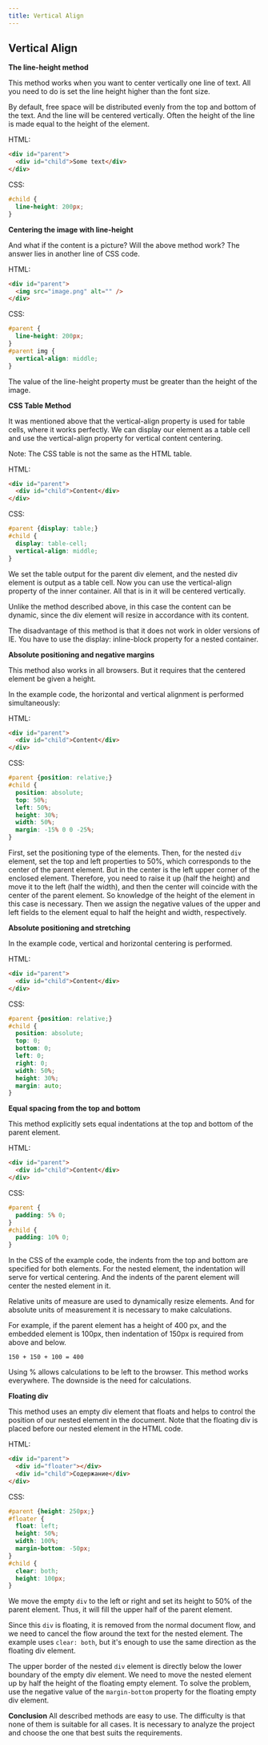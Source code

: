 ```yaml
---
title: Vertical Align
---
```

## Vertical Align

**The line-height method**

This method works when you want to center vertically one line of text. All you need to do is set the line height higher than the font size.

By default, free space will be distributed evenly from the top and bottom of the text. And the line will be centered vertically. Often the height of the line is made equal to the height of the element.

HTML:

```html
<div id="parent">
  <div id="child">Some text</div>
</div>
```

CSS:

```css
#child {
  line-height: 200px;
}
```

**Centering the image with line-height**

And what if the content is a picture? Will the above method work? The answer lies in another line of CSS code.

HTML:

```html
<div id="parent">
  <img src="image.png" alt="" />
</div>
```

CSS:

```css
#parent {
  line-height: 200px;
}
#parent img {
  vertical-align: middle;
}
```
The value of the line-height property must be greater than the height of the image.

**CSS Table Method**

It was mentioned above that the vertical-align property is used for table cells, where it works perfectly. We can display our element as a table cell and use the vertical-align property for vertical content centering.

Note: The CSS table is not the same as the HTML table.

HTML:

```html
<div id="parent">
  <div id="child">Сontent</div>
</div>
```

CSS:

```css
#parent {display: table;}
#child {
  display: table-cell;
  vertical-align: middle;
}
```

We set the table output for the parent div element, and the nested div element is output as a table cell. Now you can use the vertical-align property of the inner container. All that is in it will be centered vertically.

Unlike the method described above, in this case the content can be dynamic, since the div element will resize in accordance with its content.

The disadvantage of this method is that it does not work in older versions of IE. You have to use the display: inline-block property for a nested container.

**Absolute positioning and negative margins**

This method also works in all browsers. But it requires that the centered element be given a height.

In the example code, the horizontal and vertical alignment is performed simultaneously:

HTML:

```html
<div id="parent">
  <div id="child">Сontent</div>
</div>
```

CSS:

```css
#parent {position: relative;}
#child {
  position: absolute;
  top: 50%;
  left: 50%;
  height: 30%;
  width: 50%;
  margin: -15% 0 0 -25%;
}
```

First, set the positioning type of the elements. Then, for the nested `div` element, set the top and left properties to 50%, which corresponds to the center of the parent element. But in the center is the left upper corner of the enclosed element. Therefore, you need to raise it up (half the height) and move it to the left (half the width), and then the center will coincide with the center of the parent element. So knowledge of the height of the element in this case is necessary. Then we assign the negative values of the upper and left fields to the element equal to half the height and width, respectively.

**Absolute positioning and stretching**

In the example code, vertical and horizontal centering is performed.

HTML:

```html
<div id="parent">
  <div id="child">Сontent</div>
</div>
```
CSS:
```css
#parent {position: relative;}
#child {
  position: absolute;
  top: 0;
  bottom: 0;
  left: 0;
  right: 0;
  width: 50%;
  height: 30%;
  margin: auto;
}
```

**Equal spacing from the top and bottom**

This method explicitly sets equal indentations at the top and bottom of the parent element.

HTML:

```html
<div id="parent">
  <div id="child">Сontent</div>
</div>
```

CSS:
```css
#parent {
  padding: 5% 0;
}
#child {
  padding: 10% 0;
}
```

In the CSS of the example code, the indents from the top and bottom are specified for both elements. For the nested element, the indentation will serve for vertical centering. And the indents of the parent element will center the nested element in it.

Relative units of measure are used to dynamically resize elements. And for absolute units of measurement it is necessary to make calculations.

For example, if the parent element has a height of 400 px, and the embedded element is 100px, then indentation of 150px is required from above and below.

`150 + 150 + 100 = 400`

Using % allows calculations to be left to the browser.
This method works everywhere. The downside is the need for calculations.

**Floating div**

This method uses an empty div element that floats and helps to control the position of our nested element in the document. Note that the floating div is placed before our nested element in the HTML code.

HTML:

```html
<div id="parent">
  <div id="floater"></div>
  <div id="child">Содержание</div>
</div>
```

CSS:

```css
#parent {height: 250px;}
#floater {
  float: left;
  height: 50%;
  width: 100%;
  margin-bottom: -50px;
}
#child {
  clear: both;
  height: 100px;
}
```

We move the empty `div` to the left or right and set its height to 50% of the parent element. Thus, it will fill the upper half of the parent element.

Since this `div` is floating, it is removed from the normal document flow, and we need to cancel the flow around the text for the nested element. The example uses `clear: both`, but it's enough to use the same direction as the floating div element.

The upper border of the nested `div` element is directly below the lower boundary of the empty div element. We need to move the nested element up by half the height of the floating empty element. To solve the problem, use the negative value of the `margin-bottom` property for the floating empty div element.

**Сonclusion**
All described methods are easy to use. The difficulty is that none of them is suitable for all cases. It is necessary to analyze the project and choose the one that best suits the requirements.
